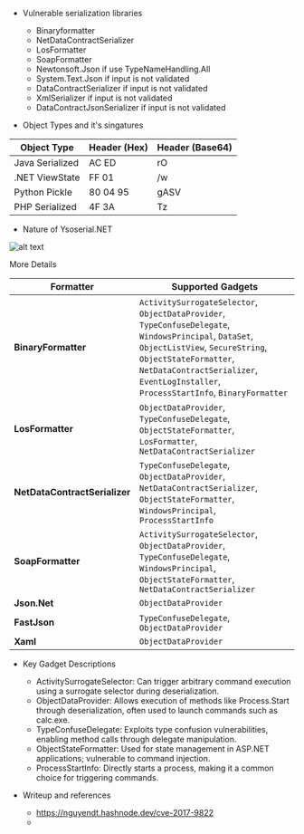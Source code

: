 * Vulnerable serialization libraries 
  - Binaryformatter
  - NetDataContractSerializer
  - LosFormatter
  - SoapFormatter
  - Newtonsoft.Json if use TypeNameHandling.All
  - System.Text.Json if input is not validated 
  - DataContractSerializer if input is not validated
  - XmlSerializer if input is not validated
  - DataContractJsonSerializer if input is not validated

* Object Types and it's singatures

| Object Type    | Header (Hex) | Header (Base64) |
| -------- | ------- | ------- |
| Java Serialized  | AC ED    | rO    |
| .NET ViewState | FF 01     |/w    |
| Python Pickle    | 80 04 95    |gASV    |
| PHP Serialized    | 4F 3A    |Tz    |

* Nature of Ysoserial.NET

![alt text](https://www.mdsec.co.uk/wp-content/uploads/2020/04/Screenshot-2020-04-24-at-10.09.00.png)

More Details 

| **Formatter** | **Supported Gadgets** |
| --- | --- |
| **BinaryFormatter** | `ActivitySurrogateSelector`, `ObjectDataProvider`, `TypeConfuseDelegate`, `WindowsPrincipal`, `DataSet`, `ObjectListView`, `SecureString`, `ObjectStateFormatter`, `NetDataContractSerializer`, `EventLogInstaller`, `ProcessStartInfo`, `BinaryFormatter` |
| **LosFormatter** | `ObjectDataProvider`, `TypeConfuseDelegate`, `ObjectStateFormatter`, `LosFormatter`, `NetDataContractSerializer` |
| **NetDataContractSerializer** | `TypeConfuseDelegate`, `ObjectDataProvider`, `NetDataContractSerializer`, `ObjectStateFormatter`, `WindowsPrincipal`, `ProcessStartInfo` |
| **SoapFormatter** | `ActivitySurrogateSelector`, `ObjectDataProvider`, `TypeConfuseDelegate`, `WindowsPrincipal`, `ObjectStateFormatter`, `NetDataContractSerializer` |
| **Json.Net** | `ObjectDataProvider` |
| **FastJson** | `TypeConfuseDelegate`, `ObjectDataProvider` |
| **Xaml** | `ObjectDataProvider` |


* Key Gadget Descriptions

  - ActivitySurrogateSelector: Can trigger arbitrary command execution using a surrogate selector during deserialization.
  - ObjectDataProvider: Allows execution of methods like Process.Start through deserialization, often used to launch commands such as calc.exe.
  - TypeConfuseDelegate: Exploits type confusion vulnerabilities, enabling method calls through delegate manipulation.
  - ObjectStateFormatter: Used for state management in ASP.NET applications; vulnerable to command injection.
  - ProcessStartInfo: Directly starts a process, making it a common choice for triggering commands.

* Writeup and references

  - https://nguyendt.hashnode.dev/cve-2017-9822
  - 


		


